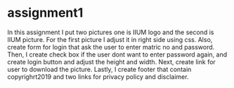 # assignment1
In this assignment I put two pictures one is IIUM logo and the second is IIUM picture. For the first picture I adjust it in right side using css. Also, create form for login that ask the user to enter matric no and password. Then, I create check box if the user dont want to enter password again, and create login button and adjust the height and width. Next, create link for user to download the picture. Lastly, I create footer that contain copyrighrt2019 and two links for privacy policy and disclaimer.
